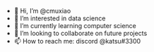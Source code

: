 - 👋 Hi, I’m @cmuxiao
- 👀 I’m interested in data science
- 🌱 I’m currently learning computer science
- 💞️ I’m looking to collaborate on future projects
- 📫 How to reach me: discord @katsu#3300

<!---
print(Hello world)
--->
